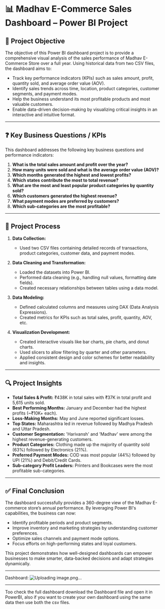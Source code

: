 # 📊 Madhav E-Commerce Sales Dashboard – Power BI Project

## 📝 Project Objective

The objective of this Power BI dashboard project is to provide a comprehensive visual analysis of the sales performance of Madhav E-Commerce Store over a full year. Using historical data from two CSV files, the dashboard aims to:

* Track key performance indicators (KPIs) such as sales amount, profit, quantity sold, and average order value (AOV).
* Identify sales trends across time, location, product categories, customer segments, and payment modes.
* Help the business understand its most profitable products and most valuable customers.
* Enable data-driven decision-making by visualizing critical insights in an interactive and intuitive format.

---

## ❓ Key Business Questions / KPIs

This dashboard addresses the following key business questions and performance indicators:

1. **What is the total sales amount and profit over the year?**
2. **How many units were sold and what is the average order value (AOV)?**
3. **Which months generated the highest and lowest profits?**
4. **Which states contribute the most to total revenue?**
5. **What are the most and least popular product categories by quantity sold?**
6. **Which customers generated the highest revenue?**
7. **What payment modes are preferred by customers?**
8. **Which sub-categories are the most profitable?**

---

## 🔧 Project Process

1. **Data Collection:**

   * Used two CSV files containing detailed records of transactions, product categories, customer data, and payment modes.

2. **Data Cleaning and Transformation:**

   * Loaded the datasets into Power BI.
   * Performed data cleaning (e.g., handling null values, formatting date fields).
   * Created necessary relationships between tables using a data model.

3. **Data Modeling:**

   * Defined calculated columns and measures using DAX (Data Analysis Expressions).
   * Created metrics for KPIs such as total sales, profit, quantity, AOV, etc.

4. **Visualization Development:**

   * Created interactive visuals like bar charts, pie charts, and donut charts.
   * Used slicers to allow filtering by quarter and other parameters.
   * Applied consistent design and color schemes for better readability and insights.

---

## 🔍 Project Insights

* **Total Sales & Profit:** ₹438K in total sales with ₹37K in total profit and 5,615 units sold.
* **Best Performing Months:** January and December had the highest profits (\~₹10K+ each).
* **Loss-Making Months:** May and June reported significant losses.
* **Top States:** Maharashtra led in revenue followed by Madhya Pradesh and Uttar Pradesh.
* **Customer Segmentation:** 'Harivansh' and 'Madhav' were among the highest revenue-generating customers.
* **Product Categories:** Clothing made up the majority of quantity sold (63%) followed by Electronics (21%).
* **Preferred Payment Modes:** COD was most popular (44%) followed by UPI (21%) and Debit/Credit Cards.
* **Sub-category Profit Leaders:** Printers and Bookcases were the most profitable sub-categories.

---

## ✅ Final Conclusion

The dashboard successfully provides a 360-degree view of the Madhav E-commerce store’s annual performance. By leveraging Power BI's capabilities, the business can now:

* Identify profitable periods and product segments.
* Improve inventory and marketing strategies by understanding customer preferences.
* Optimize sales channels and payment mode options.
* Focus efforts on high-performing states and loyal customers.

This project demonstrates how well-designed dashboards can empower businesses to make smarter, data-backed decisions and adapt strategies dynamically.

---

Dashboard:
![Uploading image.png…]()

---

Too check the full dashboard download the Dashboard file and open it in PowerBI, also if you want to create your own dashboard using the same data then use both the csv files. 

